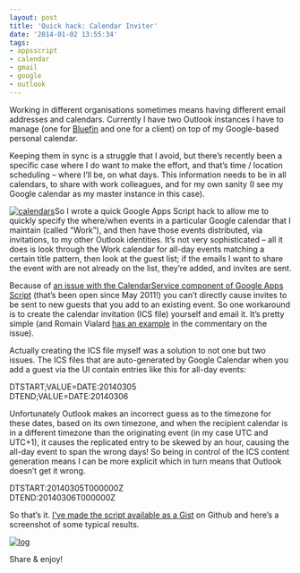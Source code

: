 ```yaml
---
layout: post
title: 'Quick hack: Calendar Inviter'
date: '2014-01-02 13:55:34'
tags:
- appsscript
- calendar
- gmail
- google
- outlook
---
```



Working in different organisations sometimes means having different email addresses and calendars. Currently I have two Outlook instances I have to manage (one for [Bluefin](http://www.bluefinsolutions.com) and one for a client) on top of my Google-based personal calendar.

Keeping them in sync is a struggle that I avoid, but there’s recently been a specific case where I do want to make the effort, and that’s time / location scheduling – where I’ll be, on what days. This information needs to be in all calendars, to share with work colleagues, and for my own sanity (I see my Google calendar as my master instance in this case).

[![calendars](/wp-content/uploads/2014/01/calendars.jpg)](/wp-content/uploads/2014/01/calendars.jpg)So I wrote a quick Google Apps Script hack to allow me to quickly specify the where/when events in a particular Google calendar that I maintain (called “Work”), and then have those events distributed, via invitations, to my other Outlook identities. It’s not very sophisticated – all it does is look through the Work calendar for all-day events matching a certain title pattern, then look at the guest list; if the emails I want to share the event with are not already on the list, they’re added, and invites are sent.

Because of [an issue with the CalendarService component of Google Apps Script](https://code.google.com/p/google-apps-script-issues/issues/detail?id=574) (that’s been open since May 2011!) you can’t directly cause invites to be sent to new guests that you add to an existing event. So one workaround is to create the calendar invitation (ICS file) yourself and email it. It’s pretty simple (and Romain Vialard [has an example](https://code.google.com/p/google-apps-script-issues/issues/detail?id=574#c2) in the commentary on the issue).

Actually creating the ICS file myself was a solution to not one but two issues. The ICS files that are auto-generated by Google Calendar when you add a guest via the UI contain entries like this for all-day events:

DTSTART;VALUE=DATE:20140305  
 DTEND;VALUE=DATE:20140306

Unfortunately Outlook makes an incorrect guess as to the timezone for these dates, based on its own timezone, and when the recipient calendar is in a different timezone than the originating event (in my case UTC and UTC+1), it causes the replicated entry to be skewed by an hour, causing the all-day event to span the wrong days! So being in control of the ICS content generation means I can be more explicit which in turn means that Outlook doesn’t get it wrong.

DTSTART:20140305T000000Z  
 DTEND:20140306T000000Z

So that’s it. [I’ve made the script available as a Gist](https://gist.github.com/qmacro/8219400) on Github and here’s a screenshot of some typical results.

[![log](/wp-content/uploads/2014/01/log-300x120.jpg)](/wp-content/uploads/2014/01/log.jpg)

Share & enjoy!

 

 


